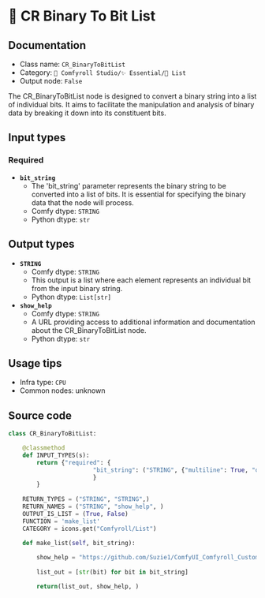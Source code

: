 # 📜 CR Binary To Bit List
## Documentation
- Class name: `CR_BinaryToBitList`
- Category: `🧩 Comfyroll Studio/✨ Essential/📜 List`
- Output node: `False`

The CR_BinaryToBitList node is designed to convert a binary string into a list of individual bits. It aims to facilitate the manipulation and analysis of binary data by breaking it down into its constituent bits.
## Input types
### Required
- **`bit_string`**
    - The 'bit_string' parameter represents the binary string to be converted into a list of bits. It is essential for specifying the binary data that the node will process.
    - Comfy dtype: `STRING`
    - Python dtype: `str`
## Output types
- **`STRING`**
    - Comfy dtype: `STRING`
    - This output is a list where each element represents an individual bit from the input binary string.
    - Python dtype: `List[str]`
- **`show_help`**
    - Comfy dtype: `STRING`
    - A URL providing access to additional information and documentation about the CR_BinaryToBitList node.
    - Python dtype: `str`
## Usage tips
- Infra type: `CPU`
- Common nodes: unknown


## Source code
```python
class CR_BinaryToBitList:

    @classmethod
    def INPUT_TYPES(s):
        return {"required": {
                        "bit_string": ("STRING", {"multiline": True, "default": ""}),
                        }
        }
        
    RETURN_TYPES = ("STRING", "STRING",)
    RETURN_NAMES = ("STRING", "show_help", )  
    OUTPUT_IS_LIST = (True, False)    
    FUNCTION = 'make_list'
    CATEGORY = icons.get("Comfyroll/List")

    def make_list(self, bit_string):
           
        show_help = "https://github.com/Suzie1/ComfyUI_Comfyroll_CustomNodes/wiki/List-Nodes#cr-binary-to-list" 
        
        list_out = [str(bit) for bit in bit_string]

        return(list_out, show_help, ) 

```
